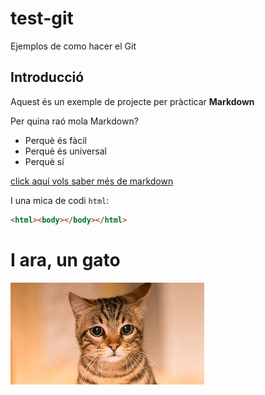 # test-git
Ejemplos de como hacer el Git

## Introducció

Aquest és un exemple de projecte 
per pràcticar **Markdown**

Per quina raó mola Markdown?

* Perquè és fàcil
* Perquè és universal
* Perquè sí

[click aquí vols saber més de markdown](https://www.markdown.es)

I una mica de codi `html`:

```html
<html><body></body></html>
```

# I ara, un gato

![Foto d´un gat](./gato.jpeg)